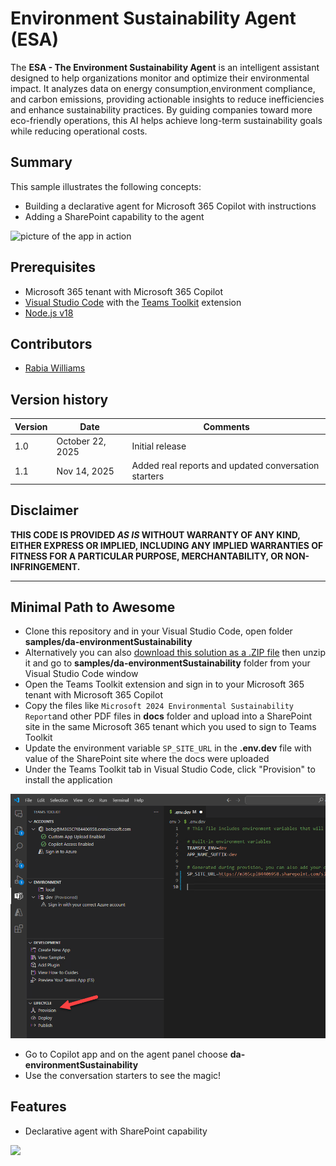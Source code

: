 # Environment Sustainability Agent (ESA)

The **ESA - The Environment Sustainability Agent** is an intelligent assistant designed to help organizations monitor and optimize their environmental impact. It analyzes data on energy consumption,environment compliance, and carbon emissions, providing actionable insights to reduce inefficiencies and enhance sustainability practices. By guiding companies toward more eco-friendly operations, this AI helps achieve long-term sustainability goals while reducing operational costs.

## Summary

This sample illustrates the following concepts:

- Building a declarative agent for Microsoft 365 Copilot with instructions
- Adding a SharePoint capability to the agent


![picture of the app in action](./assets/daSus.gif)


## Prerequisites

* Microsoft 365 tenant with Microsoft 365 Copilot
* [Visual Studio Code](https://code.visualstudio.com/) with the [Teams Toolkit](https://marketplace.visualstudio.com/items?itemName=TeamsDevApp.ms-teams-vscode-extension) extension
* [Node.js v18](https://nodejs.org/en/download/package-manager)


## Contributors

* [Rabia Williams](https://github.com/rabwill)

## Version history

Version|Date|Comments
-------|----|----
1.0|October 22, 2025|Initial release
1.1|Nov 14, 2025|Added real reports and updated conversation starters

## Disclaimer

**THIS CODE IS PROVIDED *AS IS* WITHOUT WARRANTY OF ANY KIND, EITHER EXPRESS OR IMPLIED, INCLUDING ANY IMPLIED WARRANTIES OF FITNESS FOR A PARTICULAR PURPOSE, MERCHANTABILITY, OR NON-INFRINGEMENT.**

---

## Minimal Path to Awesome

* Clone this repository and in your Visual Studio Code, open folder  **samples/da-environmentSustainability**
* Alternatively you can also  [download this solution as a .ZIP file](https://pnp.github.io/download-partial/?url=https://github.com/pnp/copilot-pro-dev-samples/tree/main/samples/da-environmentSustainability) then unzip it and go to **samples/da-environmentSustainability** folder from your Visual Studio Code window
* Open the Teams Toolkit extension and sign in to your Microsoft 365 tenant with Microsoft 365 Copilot
* Copy the files like `Microsoft 2024 Environmental Sustainability Report`and other PDF files in **docs** folder and upload into a SharePoint site in the same Microsoft 365 tenant which you used to sign to Teams Toolkit
* Update the environment variable `SP_SITE_URL` in the **.env.dev** file with value of the SharePoint site where the docs were uploaded
* Under the Teams Toolkit tab in Visual Studio Code, click "Provision" to install the application

![Click provision](./assets/provision-app.png)

* Go to Copilot app and on the agent panel choose **da-environmentSustainability**
* Use the conversation starters to see the magic!


## Features

- Declarative agent with SharePoint capability

<img src="https://m365-visitor-stats.azurewebsites.net/copilot-pro-dev-samples/samples/da-environmentSustainability" />